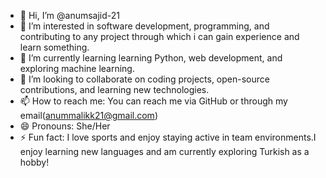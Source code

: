 - 👋 Hi, I’m @anumsajid-21
- 👀 I’m interested in software development, programming, and contributing to any project through which i can gain experience and learn something.
- 🌱 I’m currently learning learning Python, web development, and exploring machine learning.
- 💞️ I’m looking to collaborate on coding projects, open-source contributions, and learning new technologies.
- 📫 How to reach me: You can reach me via GitHub or through my email(anummalikk21@gmail.com)
- 😄 Pronouns: She/Her
- ⚡ Fun fact:  I love sports and enjoy staying active in team environments.I enjoy learning new languages and am currently exploring Turkish as a hobby!

<!---
anumsajid-21/anumsajid-21 is a ✨ special ✨ repository because its `README.md` (this file) appears on your GitHub profile.
You can click the Preview link to take a look at your changes.
--->
